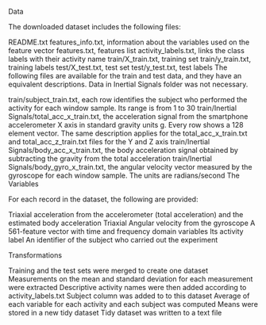 Data

The downloaded dataset includes the following files:

README.txt
features_info.txt, information about the variables used on the feature vector
features.txt, features list
activity_labels.txt, links the class labels with their activity name
train/X_train.txt, training set
train/y_train.txt, training labels
test/X_test.txt, test set
test/y_test.txt, test labels
The following files are available for the train and test data, and they have an equivalent descriptions. Data in Inertial Signals folder was not necessary.

train/subject_train.txt, each row identifies the subject who performed the activity for each window sample. Its range is from 1 to 30
train/Inertial Signals/total_acc_x_train.txt, the acceleration signal from the smartphone accelerometer X axis in standard gravity units g. Every row shows a 128 element vector. The same description applies for the total_acc_x_train.txt and total_acc_z_train.txt files for the Y and Z axis
train/Inertial Signals/body_acc_x_train.txt, the body acceleration signal obtained by subtracting the gravity from the total acceleration
train/Inertial Signals/body_gyro_x_train.txt, the angular velocity vector measured by the gyroscope for each window sample. The units are radians/second
The Variables

For each record in the dataset, the following are provided:

Triaxial acceleration from the accelerometer (total acceleration) and the estimated body acceleration
Triaxial Angular velocity from the gyroscope
A 561-feature vector with time and frequency domain variables
Its activity label
An identifier of the subject who carried out the experiment

Transformations

Training and the test sets were merged to create one dataset
Measurements on the mean and standard deviation for each measurement were extracted
Descriptive activity names were then added according to activity_labels.txt
Subject column was added to to this dataset
Average of each variable for each activity and each subject was computed
Means were stored in a new tidy dataset
Tidy dataset was written to a text file
